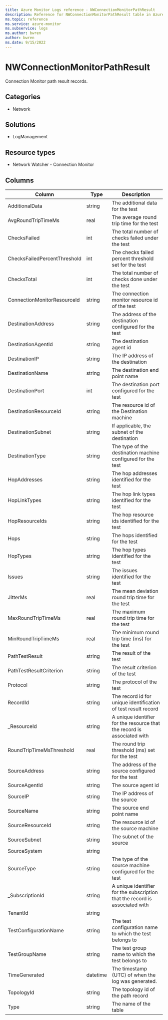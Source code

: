 ```yaml
---
title: Azure Monitor Logs reference - NWConnectionMonitorPathResult
description: Reference for NWConnectionMonitorPathResult table in Azure Monitor Logs.
ms.topic: reference
ms.service: azure-monitor
ms.subservice: logs
ms.author: bwren
author: bwren
ms.date: 9/15/2022
---
```


# NWConnectionMonitorPathResult

 Connection Monitor path result records.

## Categories

- Network
## Solutions

- LogManagement
## Resource types

- Network Watcher - Connection Monitor




## Columns

| Column | Type | Description |
| --- | --- | --- |
| AdditionalData | string | The additional data for the test |
| AvgRoundTripTimeMs | real | The average round trip time for the test |
| ChecksFailed | int | The total number of checks failed under the test |
| ChecksFailedPercentThreshold | int | The checks failed percent threshold set for the test |
| ChecksTotal | int | The total number of checks done under the test |
| ConnectionMonitorResourceId | string | The connection monitor resource id of the test |
| DestinationAddress | string | The address of the destination configured for the test |
| DestinationAgentId | string | The destination agent id |
| DestinationIP | string | The IP address of the destination |
| DestinationName | string | The destination end point name |
| DestinationPort | int | The destination port configured for the test |
| DestinationResourceId | string | The resource id of the Destination machine |
| DestinationSubnet | string | If applicable, the subnet of the destination |
| DestinationType | string | The type of the destination machine configured for the test |
| HopAddresses | string | The hop addresses identified for the test |
| HopLinkTypes | string | The hop link types identified for the test |
| HopResourceIds | string | The hop resource ids identified for the test |
| Hops | string | The hops identified for the test |
| HopTypes | string | The hop types identified for the test |
| Issues | string | The issues identified for the test |
| JitterMs | real | The mean deviation round trip time for the test |
| MaxRoundTripTimeMs | real | The maximum round trip time for the test |
| MinRoundTripTimeMs | real | The minimum round trip time (ms) for the test |
| PathTestResult | string | The result of the test |
| PathTestResultCriterion | string | The result criterion of the test |
| Protocol | string | The protocol of the test |
| RecordId | string | The record id for unique identification of test result record |
| _ResourceId | string | A unique identifier for the resource that the record is associated with |
| RoundTripTimeMsThreshold | real | The round trip threshold (ms) set for the test |
| SourceAddress | string | The address of the source configured for the test |
| SourceAgentId | string | The source agent id |
| SourceIP | string | The IP address of the source |
| SourceName | string | The source end point name |
| SourceResourceId | string | The resource id of the source machine |
| SourceSubnet | string | The subnet of the source |
| SourceSystem | string |  |
| SourceType | string | The type of the source machine configured for the test |
| _SubscriptionId | string | A unique identifier for the subscription that the record is associated with |
| TenantId | string |  |
| TestConfigurationName | string | The test configuration name to which the test belongs to |
| TestGroupName | string | The test group name to which the test belongs to |
| TimeGenerated | datetime | The timestamp (UTC) of when the log was generated. |
| TopologyId | string | The topology id of the path record |
| Type | string | The name of the table |
